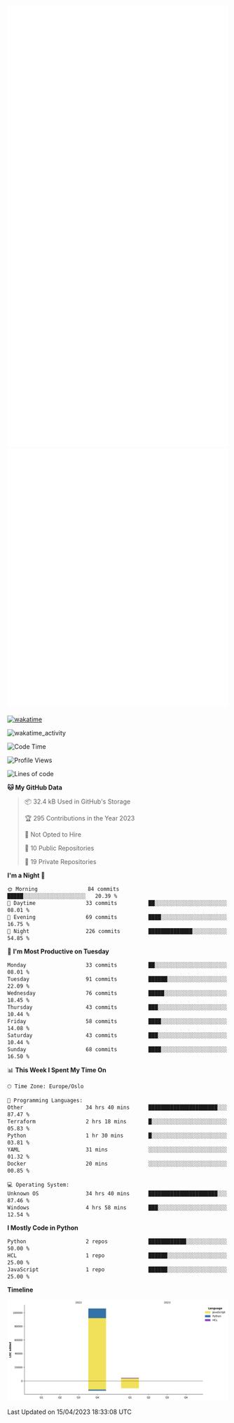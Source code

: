 ![Metrics](/metrics.svg)![Additional metrics](metrics.additional.svg)
----------------------------------------------------------------------------------------------------------------------------------------------------

[![wakatime](https://wakatime.com/badge/user/139c3dc8-b99d-475a-b6b4-e7663d03add8.svg)](https://wakatime.com/@139c3dc8-b99d-475a-b6b4-e7663d03add8)

![wakatime_activity](https://wakatime.com/share/@merca/d0fb6363-0f77-40ae-9525-9b9347ed2e36.svg)

<!--START_SECTION:waka-->
![Code Time](http://img.shields.io/badge/Code%20Time-6%2C513%20hrs%2037%20mins-blue)

![Profile Views](http://img.shields.io/badge/Profile%20Views-1-blue)

![Lines of code](https://img.shields.io/badge/From%20Hello%20World%20I%27ve%20Written-110.4%20thousand%20lines%20of%20code-blue)

**🐱 My GitHub Data** 

> 📦 32.4 kB Used in GitHub's Storage 
 > 
> 🏆 295 Contributions in the Year 2023
 > 
> 🚫 Not Opted to Hire
 > 
> 📜 10 Public Repositories 
 > 
> 🔑 19 Private Repositories 
 > 
**I'm a Night 🦉** 

```text
🌞 Morning                84 commits          █████░░░░░░░░░░░░░░░░░░░░   20.39 % 
🌆 Daytime                33 commits          ██░░░░░░░░░░░░░░░░░░░░░░░   08.01 % 
🌃 Evening                69 commits          ████░░░░░░░░░░░░░░░░░░░░░   16.75 % 
🌙 Night                  226 commits         ██████████████░░░░░░░░░░░   54.85 % 
```
📅 **I'm Most Productive on Tuesday** 

```text
Monday                   33 commits          ██░░░░░░░░░░░░░░░░░░░░░░░   08.01 % 
Tuesday                  91 commits          ██████░░░░░░░░░░░░░░░░░░░   22.09 % 
Wednesday                76 commits          █████░░░░░░░░░░░░░░░░░░░░   18.45 % 
Thursday                 43 commits          ███░░░░░░░░░░░░░░░░░░░░░░   10.44 % 
Friday                   58 commits          ████░░░░░░░░░░░░░░░░░░░░░   14.08 % 
Saturday                 43 commits          ███░░░░░░░░░░░░░░░░░░░░░░   10.44 % 
Sunday                   68 commits          ████░░░░░░░░░░░░░░░░░░░░░   16.50 % 
```


📊 **This Week I Spent My Time On** 

```text
🕑︎ Time Zone: Europe/Oslo

💬 Programming Languages: 
Other                    34 hrs 40 mins      ██████████████████████░░░   87.47 % 
Terraform                2 hrs 18 mins       █░░░░░░░░░░░░░░░░░░░░░░░░   05.83 % 
Python                   1 hr 30 mins        █░░░░░░░░░░░░░░░░░░░░░░░░   03.81 % 
YAML                     31 mins             ░░░░░░░░░░░░░░░░░░░░░░░░░   01.32 % 
Docker                   20 mins             ░░░░░░░░░░░░░░░░░░░░░░░░░   00.85 % 

💻 Operating System: 
Unknown OS               34 hrs 40 mins      ██████████████████████░░░   87.46 % 
Windows                  4 hrs 58 mins       ███░░░░░░░░░░░░░░░░░░░░░░   12.54 % 
```

**I Mostly Code in Python** 

```text
Python                   2 repos             ████████████░░░░░░░░░░░░░   50.00 % 
HCL                      1 repo              ██████░░░░░░░░░░░░░░░░░░░   25.00 % 
JavaScript               1 repo              ██████░░░░░░░░░░░░░░░░░░░   25.00 % 
```



**Timeline**

![Lines of Code chart](https://raw.githubusercontent.com/merca/merca/current/assets/bar_graph.png)


 Last Updated on 15/04/2023 18:33:08 UTC
<!--END_SECTION:waka-->
